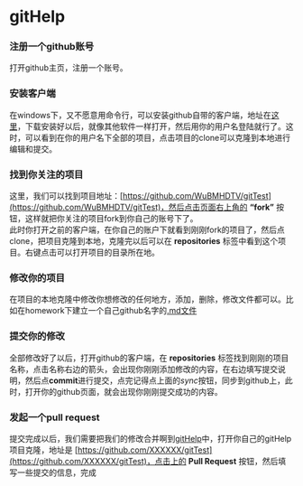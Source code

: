 gitHelp
=======

### 注册一个github账号 ###     

打开github主页，注册一个账号。

### 安装客户端 ###

在windows下，又不愿意用命令行，可以安装github自带的客户端，地址在[这里](http://windows.github.com/)，下载安装好以后，就像其他软件一样打开，然后用你的用户名登陆就行了。这时，可以看到在你的用户名下全部的项目，点击项目的clone可以克隆到本地进行编辑和提交。

### 找到你关注的项目 ###

这里，我们可以找到项目地址：[https://github.com/WuBMHDTV/gitTest](https://github.com/WuBMHDTV/gitTest)，然后点击页面右上角的 **“fork”** 按钮，这样就把你关注的项目fork到你自己的账号下了。  
此时你打开之前的客户端，在你自己的账户下就看到刚刚fork的项目了，然后点clone，把项目克隆到本地，克隆完以后可以在 **repositories** 标签中看到这个项目。右键点击可以打开项目的目录所在地。

### 修改你的项目 ###
在项目的本地克隆中修改你想修改的任何地方，添加，删除，修改文件都可以。比如在homework下建立一个自己github名字的[.md文件](http://baike.baidu.com/view/2311114.htm)

### 提交你的修改 ###
全部修改好了以后，打开github的客户端，在 **repositories** 标签找到刚刚的项目名称，点击名称右边的箭头，会出现你刚刚添加修改的内容，在右边填写提交说明，然后点**commit**进行提交，点完记得点上面的*sync*按钮，同步到github上，此时，打开你的github页面，就会出现你刚刚提交成功的内容。

### 发起一个pull request ###

提交完成以后，我们需要把我们的修改合并啊到[gitHelp](https://github.com/WuBMHDTV/gitTest)中，打开你自己的gitHelp项目克隆，地址是 [https://github.com/XXXXXX/gitTest](https://github.com/XXXXXX/gitTest)，点击上的 **Pull Request** 按钮，然后填写一些提交的信息，完成

